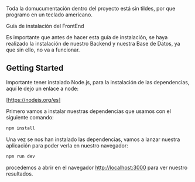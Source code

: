 Toda la domucumentación dentro del proyecto está sin tildes, por que programo en un teclado americano.

Guía de instalación del FrontEnd

Es importante que antes de hacer esta guía de instalación, se haya realizado la instalación de nuestro Backend y nuestra Base de Datos, ya que sin ello, no va a funcionar.

## Getting Started

Importante tener instalado Node.js, para la instalación de las dependencias, aquí le dejo un enlace a node:

[https://nodejs.org/es]

Primero vamos a instalar nuestras dependencias que usamos con el siguiente comando:

```bash
npm install
```

Una vez se nos han instalado las dependencias, vamos a lanzar nuestra aplicación para poder verla en nuestro navegador:

```bash
npm run dev
```

procedemos a abrir en el navegador [http://localhost:3000](http://localhost:3000) para ver nuestro resultados.



